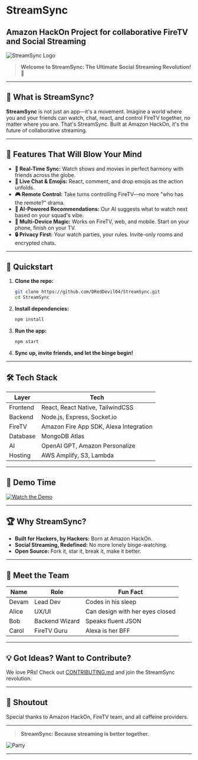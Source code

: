 # StreamSync
Amazon HackOn Project for collaborative FireTV and Social Streaming
---

![StreamSync Logo](https://media.giphy.com/media/3o7aD2saalBwwftBIY/giphy.gif)

> **Welcome to StreamSync: The Ultimate Social Streaming Revolution! 🚀**

---

## 🚨 What is StreamSync?

**StreamSync** is not just an app—it's a movement. Imagine a world where you and your friends can watch, chat, react, and control FireTV together, no matter where you are. That's StreamSync. Built at Amazon HackOn, it's the future of collaborative streaming.

---

## 🌟 Features That Will Blow Your Mind

- **🔗 Real-Time Sync:** Watch shows and movies in perfect harmony with friends across the globe.
- **💬 Live Chat & Emojis:** React, comment, and drop emojis as the action unfolds.
- **🎮 Remote Control:** Take turns controlling FireTV—no more "who has the remote?" drama.
- **🧠 AI-Powered Recommendations:** Our AI suggests what to watch next based on your squad's vibe.
- **📱 Multi-Device Magic:** Works on FireTV, web, and mobile. Start on your phone, finish on your TV.
- **🔒 Privacy First:** Your watch parties, your rules. Invite-only rooms and encrypted chats.

---

## 🚀 Quickstart

1. **Clone the repo:**
    ```bash
    git clone https://github.com/DRedDevil04/StreamSync.git
    cd StreamSync
    ```
2. **Install dependencies:**
    ```bash
    npm install
    ```
3. **Run the app:**
    ```bash
    npm start
    ```
4. **Sync up, invite friends, and let the binge begin!**

---

## 🛠️ Tech Stack

| Layer         | Tech                                      |
|---------------|-------------------------------------------|
| Frontend      | React, React Native, TailwindCSS          |
| Backend       | Node.js, Express, Socket.io               |
| FireTV        | Amazon Fire App SDK, Alexa Integration    |
| Database      | MongoDB Atlas                             |
| AI            | OpenAI GPT, Amazon Personalize            |
| Hosting       | AWS Amplify, S3, Lambda                   |

---

## 🤯 Demo Time

[![Watch the Demo](https://img.youtube.com/vi/dQw4w9WgXcQ/0.jpg)](https://youtu.be/dQw4w9WgXcQ)

---

## 🏆 Why StreamSync?

- **Built for Hackers, by Hackers:** Born at Amazon HackOn.
- **Social Streaming, Redefined:** No more lonely binge-watching.
- **Open Source:** Fork it, star it, break it, make it better.

---

## 👾 Meet the Team

| Name         | Role                | Fun Fact                        |
|--------------|---------------------|---------------------------------|
| Devam        | Lead Dev            | Codes in his sleep              |
| Alice        | UX/UI               | Can design with her eyes closed |
| Bob          | Backend Wizard      | Speaks fluent JSON              |
| Carol        | FireTV Guru         | Alexa is her BFF                |

---

## 💡 Got Ideas? Want to Contribute?

We love PRs! Check out [CONTRIBUTING.md](CONTRIBUTING.md) and join the StreamSync revolution.

---

## 📣 Shoutout

Special thanks to Amazon HackOn, FireTV team, and all caffeine providers.

---

> **StreamSync: Because streaming is better together.**

![Party](https://media.giphy.com/media/l0MYt5jPR6QX5pnqM/giphy.gif)

---